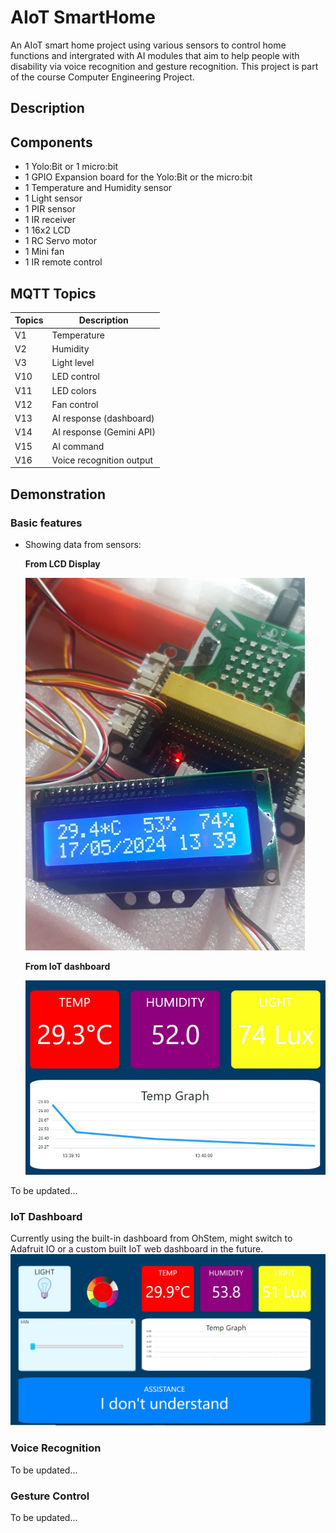 # AIoT SmartHome
An AIoT smart home project using various sensors to control home functions and intergrated with AI modules that aim to help people with disability via voice recognition and gesture recognition. This project is part of the course Computer Engineering Project.

## Description

## Components
- 1 Yolo:Bit or 1 micro:bit
- 1 GPIO Expansion board for the Yolo:Bit or the micro:bit
- 1 Temperature and Humidity sensor
- 1 Light sensor
- 1 PIR sensor
- 1 IR receiver
- 1 16x2 LCD
- 1 RC Servo motor
- 1 Mini fan
- 1 IR remote control

## MQTT Topics

|    Topics   |        Description       |
| ----------- | ------------------------ |
|      V1     | Temperature              |
|      V2     | Humidity                 |
|      V3     | Light level              |
|      V10    | LED control              |
|      V11    | LED colors               |
|      V12    | Fan control              |
|      V13    | AI response (dashboard)  |
|      V14    | AI response (Gemini API) |
|      V15    | AI command               |
|      V16    | Voice recognition output |

## Demonstration
### Basic features
- Showing data from sensors:
  
  **From LCD Display**
  
  ![lcd_display](/img/lcd_display.jfif)
  
  **From IoT dashboard**
  
  ![dashboard_display](/img/dashboard_display.jpg)

To be updated...
### IoT Dashboard
Currently using the built-in dashboard from OhStem, might switch to Adafruit IO or a custom built IoT web dashboard in the future.
![iot_dashboard](/img/iot_dashboard.jpg)
### Voice Recognition
To be updated...
### Gesture Control
To be updated...
